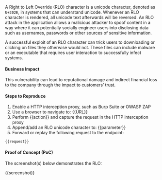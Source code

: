 A Right to Left Override (RLO) character is a unicode character, denoted as `U+202E`, in systems that can understand unicode. Whenever an RLO character is rendered, all unicode text afterwards will be reversed. An RLO attack in the application allows a malicious attacker to spoof content in a way where it can potentially socially engineer users into disclosing data such as usernames, passwords or other sources of sensitive information.

A successful exploit of an RLO character can trick users to downloading or clicking on files they otherwise would not. These files can include malware or an executable that requires user interaction to successfully infect systems.

#### Business Impact

This vulnerability can lead to reputational damage and indirect financial loss to the company through the impact to customers’ trust.

#### Steps to Reproduce

1. Enable a HTTP interception proxy, such as Burp Suite or OWASP ZAP
1. Use a browser to navigate to: {{URL}}
1. Perform {{action}} and capture the request in the HTTP interception proxy
1. Append/add an RLO unicode character to: {{parameter}}
1. Forward or replay the following request to the endpoint:

```HTTP
{{request}}
```

#### Proof of Concept (PoC)

The screenshot(s) below demonstrates the RLO:

{{screenshot}}

